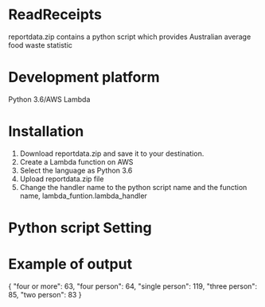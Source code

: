 # ReadReceipts

reportdata.zip contains a python script which provides Australian average food waste statistic

# Development platform
  Python 3.6/AWS Lambda

# Installation 
  1. Download reportdata.zip and save it to your destination.
  2. Create a Lambda function on AWS
  3. Select the language as Python 3.6
  4. Upload reportdata.zip file
  5. Change the handler name to the python script name and the function name, lambda_funtion.lambda_handler
 
       
# Python script Setting
   
   
   

# Example of output 
  {
    "four or more": 63,
    "four person": 64,
    "single person": 119,
    "three person": 85,
    "two person": 83
  }
  
